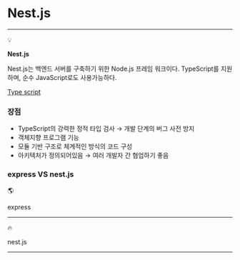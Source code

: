# Nest.js

---

<aside>
💡

**Nest.js**

Nest.js는 백엔드 서버를 구축하기 위한 Node.js 프레임 워크이다.
TypeScript를 지원하며, 순수 JavaScript로도 사용가능하다.

</aside>

[Type script](Nest%20js%20a04efd94c63b43d9a4fa3542875889cc/Type%20script%2086348c32cb1841afa0451428547ad682.md)

### 장점

- TypeScript의 강력한 정적 타입 검사 → 개발 단계의 버그 사전 방지
- 객체지향 프로그램 기능
- 모듈 기반 구조로 체계적인 방식의 코드 구성
- 아키텍처가 정의되어있음 → 여러 개발자 간 협업하기 좋음

### express VS nest.js

<aside>
🌎

express

---

</aside>

<aside>
🔥

nest.js

---

</aside>